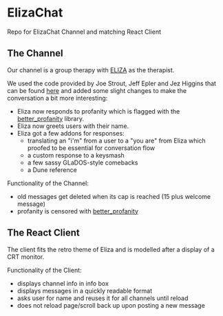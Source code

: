 # ElizaChat

Repo for ElizaChat Channel and matching React Client

## The Channel

Our channel is a group therapy with [ELIZA](https://en.wikipedia.org/wiki/ELIZA) as the therapist. 

We used the code provided by Joe Strout, Jeff Epler and Jez Higgins that can be found [here](https://github.com/jezhiggins/eliza.py/blob/main/eliza.py) and added some slight changes to make the conversation a bit more interesting:
- Eliza now responds to profanity which is flagged with the [better_profanity](https://pypi.org/project/better-profanity/) library.
- Eliza now greets users with their name.
- Eliza got a few addons for responses:
    - translating an "i'm" from a user to a "you are" from Eliza which proofed to be essential for conversation flow
    - a custom response to a keysmash
    - a few sassy GLaDOS-style comebacks
    - a Dune reference

Functionality of the Channel:
- old messages get deleted when its cap is reached (15 plus welcome message)
- profanity is censored with [better_profanity](https://pypi.org/project/better-profanity/) 

## The React Client 
The client fits the retro theme of Eliza and is modelled after a display of a CRT monitor.

Functionality of the Client: 
- displays channel info in info box
- displays messages in a quickly readable format  
- asks user for name and reuses it for all channels until reload
- does not reload page/scroll back up upon posting a new message
  

 

